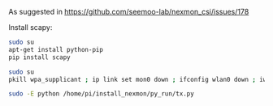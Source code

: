 As suggested in https://github.com/seemoo-lab/nexmon_csi/issues/178

Install scapy:
```sh
sudo su
apt-get install python-pip
pip install scapy
```



```sh
sudo su
pkill wpa_supplicant ; ip link set mon0 down ; ifconfig wlan0 down ; iw phy `iw dev wlan0 info | gawk '/wiphy/ {printf "phy" $2}'` interface add mon0 type monitor; ifconfig mon0 up ; ifconfig wlan0 up; nexutil -k48/20 ; iw dev

sudo -E python /home/pi/install_nexmon/py_run/tx.py
```
<!--stackedit_data:
eyJoaXN0b3J5IjpbMjUyNzQ5MTQyLDExOTYwMzE0NDcsNTQ3MT
E2ODkyLC0yNTIzODI0MTgsNTkwNzk4NDAwLC0xMTE4NDgwNDE0
LC0xMjg2MTkwNzAyXX0=
-->
